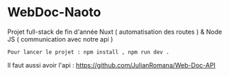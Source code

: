 # WebDoc-Naoto

Projet full-stack de fin d'année
Nuxt ( automatisation des routes ) & Node JS ( communication avec notre api )

```
Pour lancer le projet : npm install , npm run dev .
```

Il faut aussi avoir l'api : https://github.com/JulianRomana/Web-Doc-API
